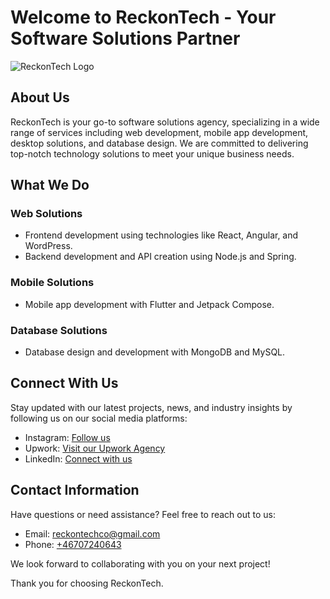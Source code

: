 # Welcome to ReckonTech - Your Software Solutions Partner

![ReckonTech Logo](https://your-logo-url-here.png)

## About Us

ReckonTech is your go-to software solutions agency, specializing in a wide range of services including web development, mobile app development, desktop solutions, and database design. We are committed to delivering top-notch technology solutions to meet your unique business needs.

## What We Do

### Web Solutions

- Frontend development using technologies like React, Angular, and WordPress.
- Backend development and API creation using Node.js and Spring.

### Mobile Solutions

- Mobile app development with Flutter and Jetpack Compose.

### Database Solutions

- Database design and development with MongoDB and MySQL.

## Connect With Us

Stay updated with our latest projects, news, and industry insights by following us on our social media platforms:

- Instagram: [Follow us](https://www.instagram.com/reckon.tech/?igshid=MzRlODBiNWFlZA%3D%3D)
- Upwork: [Visit our Upwork Agency](https://www.upwork.com/agencies/1716485529502945280/)
- LinkedIn: [Connect with us](https://www.linkedin.com/company/reckontechy)

## Contact Information

Have questions or need assistance? Feel free to reach out to us:

- Email: [reckontechco@gmail.com](mailto:reckontechco@gmail.com)
- Phone: [+46707240643](tel:+46707240643)

We look forward to collaborating with you on your next project!

Thank you for choosing ReckonTech.
